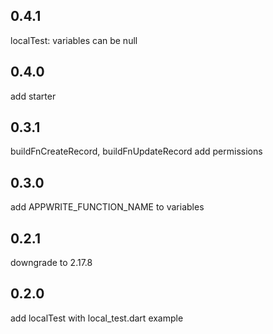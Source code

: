 ## 0.4.1 
localTest: variables can be null

## 0.4.0
add starter

## 0.3.1
buildFnCreateRecord, buildFnUpdateRecord add permissions

## 0.3.0
add APPWRITE_FUNCTION_NAME to variables

## 0.2.1 
downgrade to 2.17.8
## 0.2.0
add localTest with local_test.dart example